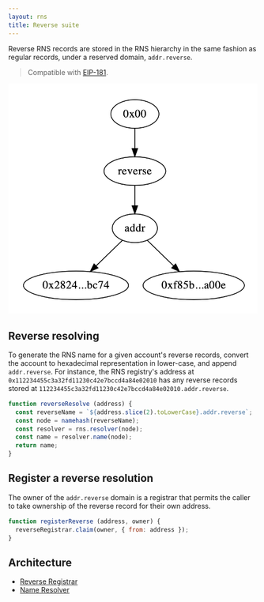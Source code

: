 ```yaml
---
layout: rns
title: Reverse suite
---
```


Reverse RNS records are stored in the RNS hierarchy in the same fashion as regular records, under a reserved domain, `addr.reverse`.

> Compatible with [EIP-181](https://eips.ethereum.org/EIPS/eip-181).

<img src="/img/addr_suite.png" class="img-fluid" alt="addr_suite" />

## Reverse resolving

To generate the RNS name for a given account's reverse records, convert the account to hexadecimal representation in lower-case, and append `addr.reverse`. For instance, the RNS registry's address at `0x112234455c3a32fd11230c42e7bccd4a84e02010` has any reverse records stored at `112234455c3a32fd11230c42e7bccd4a84e02010.addr.reverse`.

```js
function reverseResolve (address) {
  const reverseName = `${address.slice(2).toLowerCase}.addr.reverse`;
  const node = namehash(reverseName);
  const resolver = rns.resolver(node);
  const name = resolver.name(node);
  return name;
}
```

## Register a reverse resolution

The owner of the `addr.reverse` domain is a registrar that permits the caller to take ownership of the reverse record for their own address.

```js
function registerReverse (address, owner) {
  reverseRegistrar.claim(owner, { from: address });
}
```

## Architecture

- [Reverse Registrar](/Architecture/ReverseRegistrar)
- [Name Resolver](/Architecture/NameResolver)
